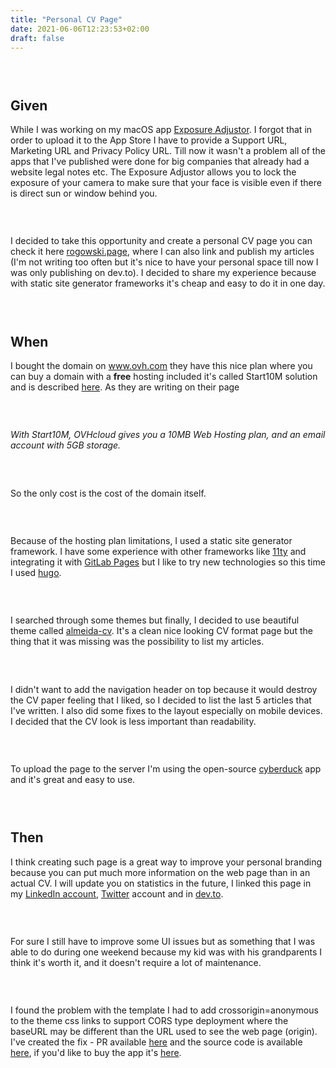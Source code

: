 ```yaml
---
title: "Personal CV Page"
date: 2021-06-06T12:23:53+02:00
draft: false
---
```

### &nbsp; 
## Given
While I was working on my macOS app [Exposure Adjustor](https://apps.apple.com/us/app/exposure-adjustor/id1570960511?mt=12). I forgot that in order to upload it to the App Store I have to provide a Support URL, Marketing URL and Privacy Policy URL. Till now it wasn't a problem all of the apps that I've published were done for big companies that already had a website legal notes etc. The Exposure Adjustor allows you to lock the exposure of your camera to make sure that your face is visible even if there is direct sun or window behind you.
### &nbsp; 
I decided to take this opportunity and create a personal CV page you can check it here [rogowski.page](https://rogowski.page), where I can also link and publish my articles (I'm not writing too often but it's nice to have your personal space till now I was only publishing on dev.to). I decided to share my experience because with static site generator frameworks it's cheap and easy to do it in one day.
### &nbsp; 
## When
I bought the domain on www.ovh.com they have this nice plan where you can buy a domain with a **free** hosting included it's called Start10M solution and is described [here](https://docs.ovh.com/gb/en/hosting/activate-start10m/). As they are writing on their page 
### &nbsp; 
*With Start10M, OVHcloud gives you a 10MB Web Hosting plan, and an email account with 5GB storage.*
### &nbsp; 
So the only cost is the cost of the domain itself. 
### &nbsp; 
Because of the hosting plan limitations, I used a static site generator framework. I have some experience with other frameworks like [11ty](https://www.11ty.dev) and integrating it with [GitLab Pages](https://docs.gitlab.com/ee/user/project/pages/) but I like to try new technologies so this time I used [hugo](https://gohugo.io).
### &nbsp; 
I searched through some themes but finally, I decided to use beautiful theme called [almeida-cv](https://themes.gohugo.io/almeida-cv/). It's a clean nice looking CV format page but the thing that it was missing was the possibility to list my articles.
### &nbsp; 
I didn't want to add the navigation header on top because it would destroy the CV paper feeling that I liked, so I decided to list the last 5 articles that I've written. I also did some fixes to the layout especially on mobile devices. I decided that the CV look is less important than readability.
### &nbsp; 
To upload the page to the server I'm using the open-source [cyberduck](https://cyberduck.io) app and it's great and easy to use. 
### &nbsp; 
## Then
I think creating such page is a great way to improve your personal branding because you can put much more information on the web page than in an actual CV. I will update you on statistics in the future, I linked this page in my [LinkedIn account](https://www.linkedin.com/in/rogowski-michal/), [Twitter](https://twitter.com/michrogowski) account and in [dev.to](https://dev.to/michalrogowski).
### &nbsp; 
For sure I still have to improve some UI issues but as something that I was able to do during one weekend because my kid was with his grandparents I think it's worth it, and it doesn't require a lot of maintenance.
### &nbsp; 
I found the problem with the template I had to add crossorigin=anonymous to the theme css links to support CORS type deployment where the baseURL may be different than the URL used to see the web page (origin). I've created the fix - PR available [here](https://github.com/ineesalmeida/almeida-cv/pull/10) and the source code is available [here](https://github.com/MichalRogowski/rogowski), if you'd like to buy the app it's [here](https://apps.apple.com/us/app/exposure-adjustor/id1570960511?mt=12).